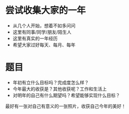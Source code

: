# 尝试收集大家的一年
* 从几个人开始，想着不如多问问
* 这里有同事/同学/朋友/陌生人
* 这里有真实的一年经历
* 希望大家过好每天、每月、每年

# 题目
* 年初有立什么目标吗？完成度怎么样？
* 今年最大的收获是？其他收获呢？工作和生活上
* 对明年的自己有什么期望吗？希望能够实现什么目标？

最好有一张对自己有意义的一张照片，收获自己今年的美好！
